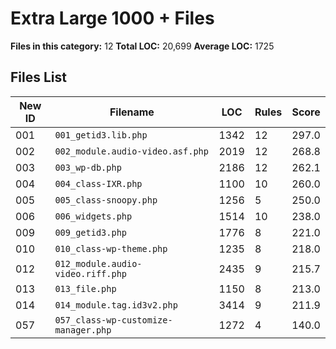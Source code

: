 # Extra Large 1000 + Files

**Files in this category:** 12
**Total LOC:** 20,699
**Average LOC:** 1725

## Files List

| New ID | Filename | LOC | Rules | Score |
|--------|----------|-----|-------|-------|
| 001 | `001_getid3.lib.php` | 1342 | 12 | 297.0 |
| 002 | `002_module.audio-video.asf.php` | 2019 | 12 | 268.8 |
| 003 | `003_wp-db.php` | 2186 | 12 | 262.1 |
| 004 | `004_class-IXR.php` | 1100 | 10 | 260.0 |
| 005 | `005_class-snoopy.php` | 1256 | 5 | 250.0 |
| 006 | `006_widgets.php` | 1514 | 10 | 238.0 |
| 009 | `009_getid3.php` | 1776 | 8 | 221.0 |
| 010 | `010_class-wp-theme.php` | 1235 | 8 | 218.0 |
| 012 | `012_module.audio-video.riff.php` | 2435 | 9 | 215.7 |
| 013 | `013_file.php` | 1150 | 8 | 213.0 |
| 014 | `014_module.tag.id3v2.php` | 3414 | 9 | 211.9 |
| 057 | `057_class-wp-customize-manager.php` | 1272 | 4 | 140.0 |
